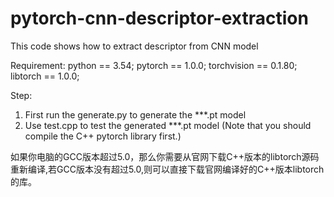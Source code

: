 # pytorch-cnn-descriptor-extraction
This code shows how to extract descriptor from CNN model

Requirement:
python == 3.54;
pytorch == 1.0.0;
torchvision == 0.1.80;
libtorch == 1.0.0;

Step:
1. First run the generate.py to generate the ***.pt model
2. Use test.cpp to test the generated ***.pt model (Note that you should compile the C++ pytorch library first.)

如果你电脑的GCC版本超过5.0，那么你需要从官网下载C++版本的libtorch源码重新编译,若GCC版本没有超过5.0,则可以直接下载官网编译好的C++版本libtorch的库。
